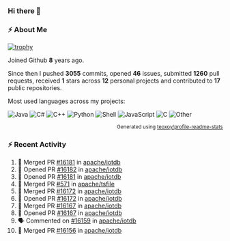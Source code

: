 ### Hi there 👋

### :zap: About Me

[![trophy](https://github-profile-trophy.vercel.app/?username=HTHou&theme=onedark)](https://github.com/ryo-ma/github-profile-trophy)
   
Joined Github **8** years ago.

Since then I pushed **3055** commits, opened **46** issues, submitted **1260** pull requests, received **1** stars across **12** personal projects and contributed to **17** public repositories.

Most used languages across my projects:

![Java](https://img.shields.io/static/v1?style=flat-square&label=%E2%A0%80&color=555&labelColor=%23b07219&message=Java%EF%B8%B188.7%25)
![C#](https://img.shields.io/static/v1?style=flat-square&label=%E2%A0%80&color=555&labelColor=%23178600&message=C%23%EF%B8%B13.8%25)
![C++](https://img.shields.io/static/v1?style=flat-square&label=%E2%A0%80&color=555&labelColor=%23f34b7d&message=C%2B%2B%EF%B8%B12.7%25)
![Python](https://img.shields.io/static/v1?style=flat-square&label=%E2%A0%80&color=555&labelColor=%233572A5&message=Python%EF%B8%B11.4%25)
![Shell](https://img.shields.io/static/v1?style=flat-square&label=%E2%A0%80&color=555&labelColor=%2389e051&message=Shell%EF%B8%B10.7%25)
![JavaScript](https://img.shields.io/static/v1?style=flat-square&label=%E2%A0%80&color=555&labelColor=%23f1e05a&message=JavaScript%EF%B8%B10.5%25)
![C](https://img.shields.io/static/v1?style=flat-square&label=%E2%A0%80&color=555&labelColor=%23555555&message=C%EF%B8%B10.4%25)
![Other](https://img.shields.io/static/v1?style=flat-square&label=%E2%A0%80&color=555&labelColor=%23ededed&message=Other%EF%B8%B11.5%25)

<p align="right"><sub>Generated using <a href="https://github.com/marketplace/actions/profile-readme-stats">teoxoy/profile-readme-stats</a></sub></p>


<!--![](https://github.com/HTHou/HTHou/blob/output/github-contribution-grid-snake.svg)-->

<!--![Haonan Hou's github stats](https://github-readme-stats.vercel.app/api?username=HTHou&count_private=true&show_icons=true&theme=onedark)-->

<!--![Haonan Hou's wakatime stats](https://github-readme-stats.vercel.app/api/wakatime?username=HTHou&layout=compact&theme=onedark)-->

<!--![Top Langs](https://github-readme-stats.vercel.app/api/top-langs/?username=HTHou&theme=onedark&layout=compact)-->

### :zap: Recent Activity
<!--START_SECTION:activity-->
1. 🎉 Merged PR [#16181](https://github.com/apache/iotdb/pull/16181) in [apache/iotdb](https://github.com/apache/iotdb)
2. 💪 Opened PR [#16182](https://github.com/apache/iotdb/pull/16182) in [apache/iotdb](https://github.com/apache/iotdb)
3. 💪 Opened PR [#16181](https://github.com/apache/iotdb/pull/16181) in [apache/iotdb](https://github.com/apache/iotdb)
4. 🎉 Merged PR [#571](https://github.com/apache/tsfile/pull/571) in [apache/tsfile](https://github.com/apache/tsfile)
5. 🎉 Merged PR [#16172](https://github.com/apache/iotdb/pull/16172) in [apache/iotdb](https://github.com/apache/iotdb)
6. 💪 Opened PR [#16172](https://github.com/apache/iotdb/pull/16172) in [apache/iotdb](https://github.com/apache/iotdb)
7. 🎉 Merged PR [#16167](https://github.com/apache/iotdb/pull/16167) in [apache/iotdb](https://github.com/apache/iotdb)
8. 💪 Opened PR [#16167](https://github.com/apache/iotdb/pull/16167) in [apache/iotdb](https://github.com/apache/iotdb)
9. 🗣 Commented on [#16159](https://github.com/apache/iotdb/pull/16159#issuecomment-3182024547) in [apache/iotdb](https://github.com/apache/iotdb)
10. 🎉 Merged PR [#16156](https://github.com/apache/iotdb/pull/16156) in [apache/iotdb](https://github.com/apache/iotdb)
<!--END_SECTION:activity-->

<!--
**HTHou/HTHou** is a ✨ _special_ ✨ repository because its `README.md` (this file) appears on your GitHub profile.

Here are some ideas to get you started:

- 🔭 I’m currently working on ...
- 🌱 I’m currently learning ...
- 👯 I’m looking to collaborate on ...
- 🤔 I’m looking for help with ...
- 💬 Ask me about ...
- 📫 How to reach me: ...
- 😄 Pronouns: ...
- ⚡ Fun fact: ...
-->
